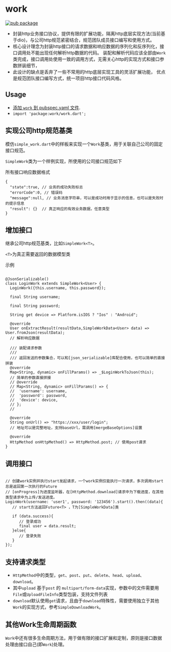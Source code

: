 # work

[![pub package](https://img.shields.io/pub/v/work.svg)](https://pub.dartlang.org/packages/work)

* 封装http业务接口协议，提供有限的扩展功能，隔离http底层实现方法(当前基于dio)，与公司http规范紧密结合，规范团队成员接口编写和使用方式。
* 核心设计理念为封装http接口的请求数据和响应数据的序列化和反序列化，接口调用处不能出现任何解析http数据的代码。
装配和解析代码应该全部由`Work`类完成，接口调用处使用一致的调用方式，无需关心http的实现方式和接口参数拼装细节，
* 此设计的缺点是丢弃了一些不常用的http底层实现工具的灵活扩展功能，
优点是规范团队接口编写方式，统一项目http接口代码风格。

## Usage
* [添加 `work` 到 pubspec.yaml 文件](https://flutter.io/platform-plugins/).
* `import 'package:work/work.dart';`

## 实现公司http规范基类

模仿`simple_work.dart`中的样板来实现一个`Work`基类，用于关联自己公司的固定接口规范。

`SimpleWork`类为一个样例实现，所使用的公司接口规范如下

所有接口响应数据格式
```
{
  "state":true, // 业务的成功失败标志
  "errorCode":0, // 错误码
  "message":null, // 业务消息字符串，可以是成功时用于显示的信息，也可以是失败时的提示信息
  "result": {}  // 真正响应的有效业务数据，任意类型
}
```

## 增加接口

继承公司http规范基类，比如`SimpleWork<T>`。

`<T>`为真正需要返回的数据模型类

示例

```

@JsonSerializable()
class LoginWork extends SimpleWork<User> {
  LoginWork({this.username, this.password});
  
  final String username;
  
  final String password;

  String get device => Platform.isIOS ? "Ios" : "Android";
  
  @override
  User onExtractResult(resultData,SimpleWorkData<User> data) => User.fromJson(resultData);
  // 解析响应数据

  /// 装配请求参数
  /// 
  /// 返回发送的参数集合，可以和[json_serializable]库配合使用，也可以简单的直接拼装
  @override
  Map<String, dynamic> onFillParams() => _$LoginWorkToJson(this);
  // 简单的参数直接拼接
  // @override
  // Map<String, dynamic> onFillParams() => {
  //  'username': username,
  //  'password': password,
  //  'device': device,
  // };
  //

  @override
  String onUrl() => "https://xxx/user/login";
  // 地址可以是完整地址，支持baseUrl，需调用[mergeBaseOptions]设置

  @override
  HttpMethod onHttpMethod() => HttpMethod.post; // 使用post请求
}

```

## 调用接口

```

// 创建work实例并执行start发起请求，一个work实例仅能执行一次请求，多次调用start总是返回第一次执行的Future
// [onProgress]为进度监听器，在[HttpMethod.download]请求中为下载进度，在其他类型请求中为上传/发送进度。
LoginWork(username: 'user1', password: '123456').start().then((data){
   // start方法返回Future<T> ，T为[SimpleWorkData]类

   if (data.success){
      // 登录成功
      final user = data.result;
   }else{
      // 登录失败
   }
});

```

## 支持请求类型

* `HttpMethod`中的类型，`get`、`post`、`put`、`delete`、`head`、`upload`、`download`。
* 其中`upload` 基于`post` 的 `multipart/form-data`实现，参数中的文件需要用`File`或`UploadFileInfo`类型包装，支持文件列表
* `download`默认使用`get`请求，且由于`download`特殊性，需要使用独立于其他`Work`的实现方式，参考`SimpleDownloadWork`。

## 其他Work生命周期函数

`Work`中还有很多生命周期方法，用于做有限的接口扩展和定制，原则是接口数据处理由接口自己(即`Work`)处理。
